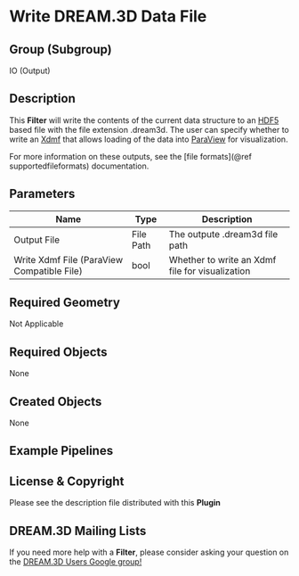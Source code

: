 Write DREAM.3D Data File 
=============

## Group (Subgroup) ##

IO (Output)

## Description ##

This **Filter** will write the contents of the current data structure to an [HDF5](https://www.hdfgroup.org/HDF5/) based file with the file extension .dream3d. The user can specify whether to write an [Xdmf](http://www.xdmf.org) that allows loading of the data into [ParaView](http://www.paraview.org/) for visualization. 

For more information on these outputs, see the [file formats](@ref supportedfileformats) documentation.


## Parameters ##

| Name | Type | Description |
|------|------|-------------|
| Output File | File Path | The outpute .dream3d file path |
| Write Xdmf File (ParaView Compatible File) | bool | Whether to write an Xdmf file for visualization |
 

## Required Geometry ##

Not Applicable

## Required Objects ##

None


## Created Objects ##

None



## Example Pipelines ##



## License & Copyright ##

Please see the description file distributed with this **Plugin**

## DREAM.3D Mailing Lists ##

If you need more help with a **Filter**, please consider asking your question on the [DREAM.3D Users Google group!](https://groups.google.com/forum/?hl=en#!forum/dream3d-users)


